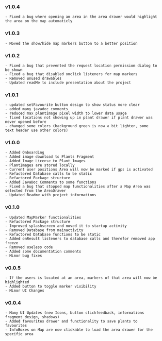 ### v1.0.4
    - Fixed a bug where opening an area in the area drawer would highlight the area on the map automaticly

### v1.0.3
    - Moved the show/hide map markers button to a better position

### v1.0.2
    - Fixed a bug that prevented the request location permission dialog to be shown
    - Fixed a bug that disabled onclick listeners for map markers
    - Removed unused drawables
    - Updated readMe to include presentation about the project

### v1.0.1
    - updated setFavourite button design to show status more clear
    - added many javadoc comments
    - reduced max plantimage pixel width to lower data usage
    - fixed locations not showing up in plant drawer if plant drawer was never opened before
    - changed some colors (background green is now a bit lighter, some text header use other colors)

### v1.0.0
    - Added Onboarding
    - Added image download to Plants Fragment
    - Added Image License to Plant Images
    - PlantImages are stored locally
    - Current user positions Area will now be marked if gps is activated
    - Refactored Database calls to be static
    - Refactored Package structure
    - Added JavaDoc Comments to some functions
    - Fixed a bug that stopped map functionalities after a Map Area was selected from the AreaDrawer
    - Updated Readme with project informations

### v0.1.0

    - Updated MapMarker functionalities
    - Refactored Package structure
    - Improved splashscreen and moved it to startup activity
    - Removed Database from mainactivity
    - Refactored Database functions to be static
    - Added onResult listeners to database calls and therefor removed app freeze
    - Removed useless code
    - Added some documentation comments
    - Minor bug fixes
    
### v0.0.5

    - If the users is located at an area, markers of that area will now be highlighted
    - Added button to toggle marker visibility
    - Minor UI Changes

### v0.0.4

    - Many UI Updates (new Icons, button clickfeedback, informations fragment design, shadows)
    - Added favourites drawer and functionality to save plants to favourites
    - InfoBoxes on Map are now clickable to load the area drawer for the specific area
